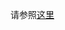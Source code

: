 请参照[这里](https://github.com/LIJIAWEI040301/Rosetta-learning-Chinese-/blob/main/%E5%85%A8%E5%B1%80%E5%AF%B9%E6%8E%A5.md#2-%E7%BB%93%E6%9E%84%E5%87%86%E5%A4%87relax)
